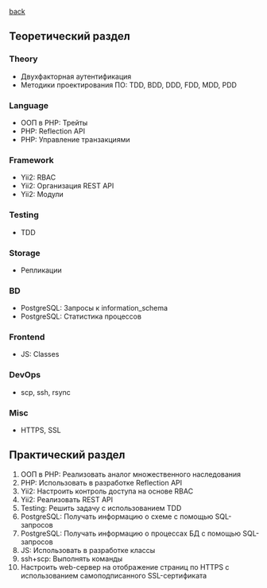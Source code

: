 [back](../../README.md)
## Теоретический раздел
### Theory
* Двухфакторная аутентификация
* Методики проектирования ПО: TDD, BDD, DDD, FDD, MDD, PDD
### Language
* ООП в PHP: Трейты
* PHP: Reflection API
* PHP: Управление транзакциями
### Framework
* Yii2: RBAC
* Yii2: Организация REST API
* Yii2: Модули
### Testing
* TDD
### Storage
* Репликации
### BD
* PostgreSQL: Запросы к information_schema
* PostgreSQL: Статистика процессов
### Frontend
* JS: Classes
### DevOps
* scp, ssh, rsync
### Misc
* HTTPS, SSL
## Практический раздел
1. ООП в PHP: Реализовать аналог множественного наследования
2. PHP: Использовать в разработке Reflection API
3. Yii2: Настроить контроль доступа на основе RBAC
4. Yii2: Реализовать REST API
5. Testing: Решить задачу с использованием TDD
6. PostgreSQL: Получать информацию о схеме с помощью SQL-запросов
7. PostgreSQL: Получать информацию о процессах БД с помощью SQL-запросов
8. JS: Использовать в разработке классы
9. ssh+scp: Выполнять команды
10. Настроить web-сервер на отображение страниц по HTTPS с использованием самоподписанного SSL-сертификата
